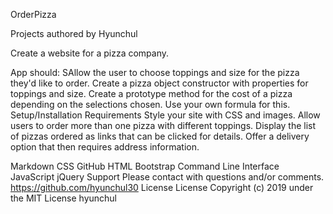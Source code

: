 OrderPizza

Projects authored by Hyunchul

Create a website for a pizza company.

App should:
SAllow the user to choose toppings and size for the pizza they'd like to order.
Create a pizza object constructor with properties for toppings and size.
Create a prototype method for the cost of a pizza depending on the selections chosen. Use your own formula for this.
Setup/Installation Requirements
Style your site with CSS and images.
Allow users to order more than one pizza with different toppings.
Display the list of pizzas ordered as links that can be clicked for details.
Offer a delivery option that then requires address information.

Markdown
CSS
GitHub HTML
Bootstrap
Command Line Interface
JavaScript
jQuery
Support
Please contact with questions and/or comments.
https://github.com/hyunchul30
License
License Copyright (c) 2019 under the MIT License hyunchul
